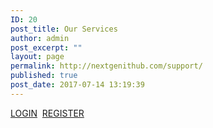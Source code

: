 ```yaml
---
ID: 20
post_title: Our Services
author: admin
post_excerpt: ""
layout: page
permalink: http://nextgenithub.com/support/
published: true
post_date: 2017-07-14 13:19:39
---
```

<a href="http://nextgenithub.com/login/">LOGIN</a>  <a href="http://nextgenithub.com/register/">REGISTER</a>